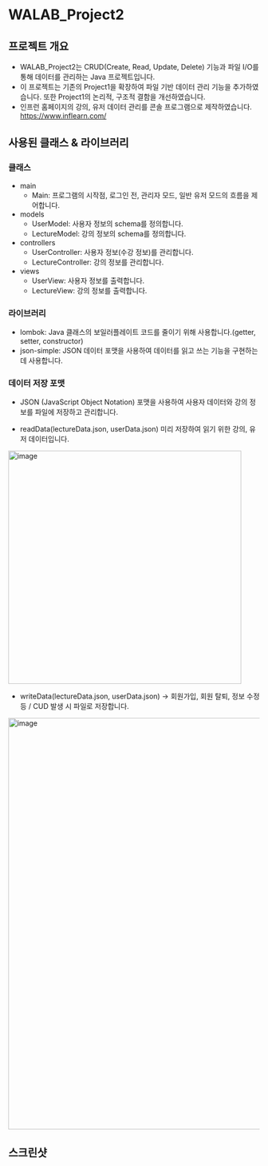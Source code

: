 # WALAB_Project2

## 프로젝트 개요
- WALAB_Project2는 CRUD(Create, Read, Update, Delete) 기능과 파일 I/O를 통해 데이터를 관리하는 Java 프로젝트입니다.
- 이 프로젝트는 기존의 Project1을 확장하여 파일 기반 데이터 관리 기능을 추가하였습니다. 또한 Project1의 논리적, 구조적 결함을 개선하였습니다.
- 인프런 홈페이지의 강의, 유저 데이터 관리를 콘솔 프로그램으로 제작하였습니다. https://www.inflearn.com/

## 사용된 클래스 & 라이브러리

### 클래스
- main
    - Main: 프로그램의 시작점, 로그인 전, 관리자 모드, 일반 유저 모드의 흐름을 제어합니다.
- models
    - UserModel: 사용자 정보의 schema를 정의합니다.
    - LectureModel: 강의 정보의 schema를 정의합니다.
- controllers
    - UserController: 사용자 정보(수강 정보)를 관리합니다.
    - LectureController: 강의 정보를 관리합니다.
- views
    - UserView: 사용자 정보를 출력합니다.
    - LectureView: 강의 정보를 출력합니다.
  
### 라이브러리
- lombok: Java 클래스의 보일러플레이트 코드를 줄이기 위해 사용합니다.(getter, setter, constructor)
- json-simple: JSON 데이터 포맷을 사용하여 데이터를 읽고 쓰는 기능을 구현하는 데 사용합니다.

### 데이터 저장 포맷
- JSON (JavaScript Object Notation) 포맷을 사용하여 사용자 데이터와 강의 정보를 파일에 저장하고 관리합니다.

- readData(lectureData.json, userData.json) 미리 저장하여 읽기 위한 강의, 유저 데이터입니다.
<img width="467" alt="image" src="https://github.com/eunoia-jason/WALAB_Project2/assets/62330979/4b68d9af-de73-4eac-b432-7729d7a7d287">

- writeData(lectureData.json, userData.json) -> 회원가입, 회원 탈퇴, 정보 수정 등 / CUD 발생 시 파일로 저장합니다.
<img width="824" alt="image" src="https://github.com/eunoia-jason/WALAB_Project2/assets/62330979/dc23a9e5-8e23-4218-8a63-4e140fdc015b">

## 스크린샷
